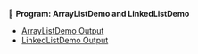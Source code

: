 
📌 **Program: ArrayListDemo and LinkedListDemo**

- [ArrayListDemo Output](Arraylistdemo.png)
- [LinkedListDemo Output](linkdemo.png)
